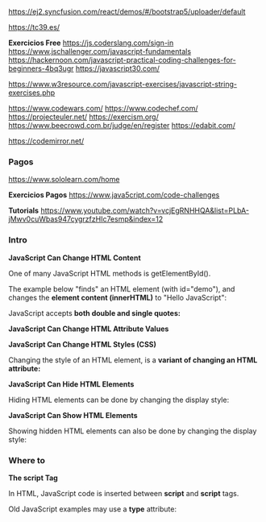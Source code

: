 https://ej2.syncfusion.com/react/demos/#/bootstrap5/uploader/default

https://tc39.es/

__Exercicios Free__
https://js.coderslang.com/sign-in
https://www.jschallenger.com/javascript-fundamentals
https://hackernoon.com/javascript-practical-coding-challenges-for-beginners-4bq3ugr
https://javascript30.com/

https://www.w3resource.com/javascript-exercises/javascript-string-exercises.php

https://www.codewars.com/
https://www.codechef.com/
https://projecteuler.net/
https://exercism.org/
https://www.beecrowd.com.br/judge/en/register
https://edabit.com/

https://codemirror.net/


<!-- '.\Exercicios\6000exercises\objects\exercise0001.js' -->


### Pagos

https://www.sololearn.com/home

<!-- https://javascript.info/number -->

<!-- https://www.adaptedmind.com/Math-Worksheets.html?campaignId=16097117425&gclid=EAIaIQobChMI2vSUiKXa-QIVkUPTCh04awcQEAEYASAAEgKmt_D_BwE#gl -->



__Exercicios Pagos__
https://www.java5cript.com/code-challenges

__Tutorials__
https://www.youtube.com/watch?v=vcjEgRNHHQA&list=PLbA-jMwv0cuWbas947cygrzfzHIc7esmp&index=12


### Intro

__JavaScript Can Change **HTML Content**__

One of many JavaScript HTML methods is getElementById().

The example below "finds" an HTML element (with id="demo"), and changes the **element content (innerHTML)** to "Hello JavaScript":

JavaScript accepts **both double and single quotes:**

__JavaScript Can Change HTML Attribute Values__

__JavaScript Can Change HTML Styles (CSS)__

Changing the style of an HTML element, is a **variant of changing an HTML attribute:**

__JavaScript Can Hide HTML Elements__

Hiding HTML elements can be done by changing the display style:

__JavaScript Can Show HTML Elements__

Showing hidden HTML elements can also be done by changing the display style:


### Where to

__The **script** Tag__

In HTML, JavaScript code is inserted between **script** and **script** tags.

Old JavaScript examples may use a **type** attribute: __<script type="text/javascript">__.
The type attribute is not required. JavaScript is the default scripting language in HTML.


__JavaScript Functions and Events__

A JavaScript function is a block of JavaScript code, that can be executed when "called" for.

For example, a function can be called when an event occurs, like when the user clicks a button.

You will learn much more about functions and events in later chapters.



__JavaScript in <head> or <body>__

You can place **any number of scripts** in an HTML document.

Scripts can be placed in the <body>, or in the <head> section of an HTML page, or in both.


__JavaScript in <head>__

In this example, a JavaScript function is placed in the <head> section of an HTML page.

The function is invoked (called) when a button is clicked:


__JavaScript in <body>__

In this example, a JavaScript function is placed in the <body> section of an HTML page.

The function is invoked (called) when a button is clicked:

Placing scripts at the bottom of the <body> element improves the display speed, because **script interpretation slows down the display**.


__External JavaScript__

Scripts can also be placed in external files:

External scripts are practical when the same code is used **in many different web pages**.

JavaScript files have the file extension .js.

To use an external script, put the name of the script file in the src (source) attribute of a <script> tag:


You can place an external script reference in <head> or <body> as you like.

The script **will behave as if it was located exactly where** the <script> tag is located.

External scripts cannot contain <script> tags.



__External JavaScript Advantages__

Placing scripts in external files has some advantages:

    It separates HTML and code
    It makes HTML and JavaScript easier to read and maintain
    Cached JavaScript files can speed up page loads


To add several script files to one page  - use several script tags:

    <script src="myScript1.js"></script>
    <script src="myScript2.js"></script> 



__External References__

An external script can be referenced in 3 different ways

    with a full URL (a full web address)
    with a file path (like /js/)
    without any path


This example uses a **full URL** to link to myScript.js:

     <script src="https://www.w3schools.com/js/myScript.js"></script>

This example uses a file path to link to myScript.js:

     <script src="/js/myScript.js"></script> 

This example uses no path to link to myScript.js

     <script src="myScript.js"></script> 







Solicitar com antecedencias

  cartar, video

comunicar o nem.




1. adverbios de tempo
   1. agora
   2. ainda
   3. amanha
   4. antes
   5. depois
   6. antigamente
   7. breve
   8. cedo
   9. durante
   10. hoje
   11. ja
   12. jamais
   13. logo
   14. nunca
   15. ontem
   16. sempre
2. adverbios de modo
   1. assim
   2. bem
   3. como
   4. debalde
   5. depressa
   6. devagar
   7. mal
   8. maior
   9. pior
   10. muitos
   11. outros
   12. terminados
   13. em-mente
3. adverbios de lugar
   1. abaixo
   2. acima
   3. acola
   4. ai
   5. alem
   6. aonde
   7. ca
   8. em baixo
   9. de baixo
   10. de frente
   11. junto
   12. la
   13. onde
   14. perto
   15. dentro
   16. perto
   17. aquem
4. adverbios de intensidade
   1. bastante
   2. demasiado
   3. mais
   4. menos
   5. quase
5. adverbios de afiramacao
   1. sim
   2. certamente
   3. concerteza
   4. tambem
   5. realmente
6. adverbios de negacao
   1. jamais
   2. nao
   3. nunca
7. adverbios de inclusao
   1. unicamente
   2. salvo
   3. senao
   4. so
   5. apenas
   6. exclusivamente
   7. somente
8. adverbios de duvida
   1. acaso
   2. porventura
   3. possivelmente
   4. talves
   5. provavelmente


